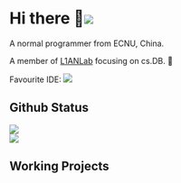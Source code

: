 # Hi there 👋![](https://visitor-badge.glitch.me/badge?page_id=Watremons)

A normal programmer from ECNU, China.

A member of [L1ANLab](https://github.com/L1ANLab) focusing on cs.DB. :floppy_disk:

Favourite IDE: [![](https://img.shields.io/badge/Tool-Visual%20Studio%20Code-blue?style=flat-square&logo=visual-studio-code)](https://code.visualstudio.com/)


## Github Status

<a href="https://github.com/anuraghazra/convoychat">
  <img align="center" src="https://github-readme-stats.vercel.app/api/top-langs/?username=Watremons&layout=compact&hide=css,html&theme=prussian" />
</a>
<br>
<a href="https://github.com/anuraghazra/github-readme-stats">
  <img align="center" src="https://github-readme-stats.vercel.app/api?username=Watremons&theme=prussian&show_icons=true&count_private=true" />
</a>

## Working Projects


<!--
**Watremons/Watremons** is a ✨ _special_ ✨ repository because its `README.md` (this file) appears on your GitHub profile.

Here are some ideas to get you started:

- 🔭 I’m currently working on ...
- 🌱 I’m currently learning ...
- 👯 I’m looking to collaborate on ...
- 🤔 I’m looking for help with ...
- 💬 Ask me about ...
- 📫 How to reach me: ...
- 😄 Pronouns: ...
- ⚡ Fun fact: ...
-->
